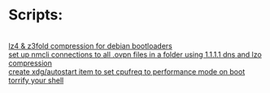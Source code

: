 <h1>Scripts:</h1>
<br />
<a href="https://gist.github.com/zzzlax/d5bec62e3abc1bdddee3979ea3ede967">lz4 & z3fold compression for debian bootloaders</a>
<br />
<a href="https://gist.github.com/zzzlax/4a988854ce74ac913a9dcb8a84cc003a">set up nmcli connections to all .ovpn files in a folder using 1.1.1.1 dns and lzo compression</a>
<br />
<a href="https://gist.github.com/zzzlax/6d7c0e5c7bff335ccec04725b9a821f0">create xdg/autostart item to set cpufreq to performance mode on boot</a>
<br />
<a href="https://gist.github.com/zzzlax/f0371fe1214c73389d9bf9461f482490">torrify your shell</a>
